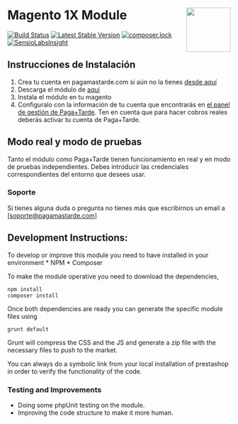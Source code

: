 # Magento 1X Module <img src="https://pagamastarde.com/img/icons/logo.svg" width="100" align="right">

[![Build Status](https://travis-ci.org/PagaMasTarde/magento-1X.svg?branch=master)](https://travis-ci.org/PagaMasTarde/magento-1X)
[![Latest Stable Version](https://poser.pugx.org/pagamastarde/magento-1x/v/stable)](https://packagist.org/packages/pagamastarde/magento-1x)
[![composer.lock](https://poser.pugx.org/pagamastarde/magento-1x/composerlock)](https://packagist.org/packages/pagamastarde/magento-1x)
[![SensioLabsInsight](https://insight.sensiolabs.com/projects/4f04d66a-b31f-436d-a15e-bf27fa8164a1/mini.png)](https://insight.sensiolabs.com/projects/4f04d66a-b31f-436d-a15e-bf27fa8164a1)

## Instrucciones de Instalación
1. Crea tu cuenta en pagamastarde.com si aún no la tienes [desde aquí](https://bo.pagamastarde.com/users/sign_up)
2. Descarga el módulo de [aquí](https://github.com/pagamastarde/magento-1X/releases/latest)
3. Instala el módulo en tu magento
4. Configuralo con la información de tu cuenta que encontrarás en [el panel de gestión de Paga+Tarde](https://bo.pagamastarde.com/shop). Ten en cuenta que para hacer cobros reales deberás activar tu cuenta de Paga+Tarde.

## Modo real y modo de pruebas

Tanto el módulo como Paga+Tarde tienen funcionamiento en real y en modo de pruebas independientes. Debes introducir las credenciales correspondientes del entorno que desees usar.

### Soporte

Si tienes alguna duda o pregunta no tienes más que escribirnos un email a [soporte@pagamastarde.com]

## Development Instructions:

To develop or improve this module you need to have installed in your environment
    * NPM
    * Composer
    
To make the module operative you need to download the dependencies, 

    npm install
    composer install
    
Once both dependencies are ready you can generate the specific module files using

    grunt default
    
Grunt will compress the CSS and the JS and generate a zip file with the necessary files to push
to the market.

You can always do a symbolic link from your local installation of prestashop in order to verify
the functionality of the code.


### Testing and Improvements

* Doing some phpUnit testing on the module.
* Improving the code structure to make it more human.

